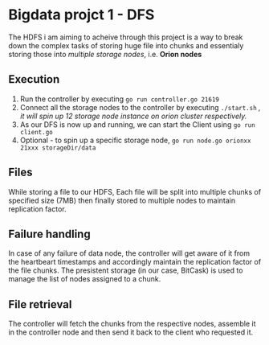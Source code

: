 ﻿# Bigdata projct 1 - DFS

The HDFS i am aiming to acheive through this project is a way to break down the complex tasks of storing huge file into chunks and essentialy storing those into *multiple storage nodes*, i.e. **Orion nodes**

## Execution

 1. Run the controller by executing `go run controller.go 21619`
 2. Connect all the storage nodes to the controller by executing `./start.sh` *, it will spin up 12 storage node instance on orion cluster respectively.*
 3. As our DFS is now up and running, we can start the Client using `go run client.go` 
 4. Optional - to spin up a specific storage node, `go run node.go orionxx 21xxx storageDir/data`

## Files

While storing a file to our HDFS, Each file will be split into multiple chunks of specified size (7MB)  then finally stored to multiple nodes to maintain replication factor.
## Failure handling

In case of any failure of data node, the controller will get aware of it from the heartbeart timestamps and accordingly maintain the replication factor of the file chunks.
The presistent storage (in our case, BitCask) is used to manage the list of nodes assigned to a chunk.

## File retrieval
The controller will fetch the chunks from the respective nodes, assemble it in the controller node and then send it back to the client who requested it.

